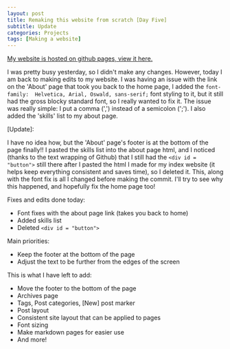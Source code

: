 ```yaml
---
layout: post
title: Remaking this website from scratch [Day Five]
subtitle: Update
categories: Projects
tags: [Making a website]
---
```

[My website is hosted on github pages, view it here.](https://m-watermelon.github.io/WatermelonBlog-2.0/) 

I was pretty busy yesterday, so I didn't make any changes. However, today I am back to making edits to my website. I was having an issue with the link on the 'About' page that took you back to the home page, I added the `font-family:  Helvetica, Arial, Oswald, sans-serif;` font styling to it, but it still had the gross blocky standard font, so I really wanted to fix it. The issue was really simple: I put a comma (',') instead of a semicolon (';'). I also added the 'skills' list to my about page. 

\[Update]:

I have no idea how, but the 'About' page's footer is at the bottom of the page finally!! I pasted the skills list into the about page html, and I noticed (thanks to the text wrapping of Github) that I still had the `<div id = "button">` still there after I pasted the html I made for my index website (it helps keep everything consistent and saves time), so I deleted it. This, along with the font fix is all I changed before making the commit. I'll try to see why this happened, and hopefully fix the home page too!

Fixes and edits done today:
 - Font fixes with the about page link (takes you back to home)
 - Added skills list
 - Deleted `<div id = "button">` 
 
 Main priorities:
 - Keep the footer at the bottom of the page
 - Adjust the text to be further from the edges of the screen


This is what I have left to add:
- Move the footer to the bottom of the page
- Archives page
- Tags, Post categories, \[New] post marker
- Post layout
- Consistent site layout that can be applied to pages
- Font sizing
- Make markdown pages for easier use
- And more!

